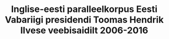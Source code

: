 ---
title: 'Inglise-eesti paralleelkorpus Eesti Vabariigi presidendi Toomas Hendrik Ilvese veebisaidilt 2006-2016'
title_en: English-Estonian parallel corpus from the web site of Toomas Hendrik Ilves, President of the Republic of Estonia, 2006-2016'
notes: 'Inglise-eesti paralleelkorpus, mis on koostatud veebisaidi https://vp2006-2016.president.ee/et/ sisust.'
notes_en: 'English-Estonian parallel corpus compiled from the contents of web site https://vp2006-2016.president.ee/en/ '
category:
  - Valitsus ja avalik sektor
category_en:
  - Government and Public Sector
resources:
  - name: President Ilvese paralleelkorpus
    url: 'https://www.elrc-share.eu/repository/browse/english-estonian-parallel-corpus-from-the-web-site-of-toomas-hendrik-ilves-president-of-the-republic-of-estonia-2006-2016/aff88abce67611e8b7d400155d026706930fa5d45ae1487d8d8e6f3cb2f6c4f0/'
    format: TMX
    interactive: 'False'
license: OTHER
update_freq: 'http://purl.org/linked-data/sdmx/2009/code#freq-A'
organization: Vabariigi Presidendi Kantselei
maintainer_name: ''
maintainer_email: ''
maintainer_phone: ''
date_issued: '20/03/2020'
date_modified: 2020/08/08
---